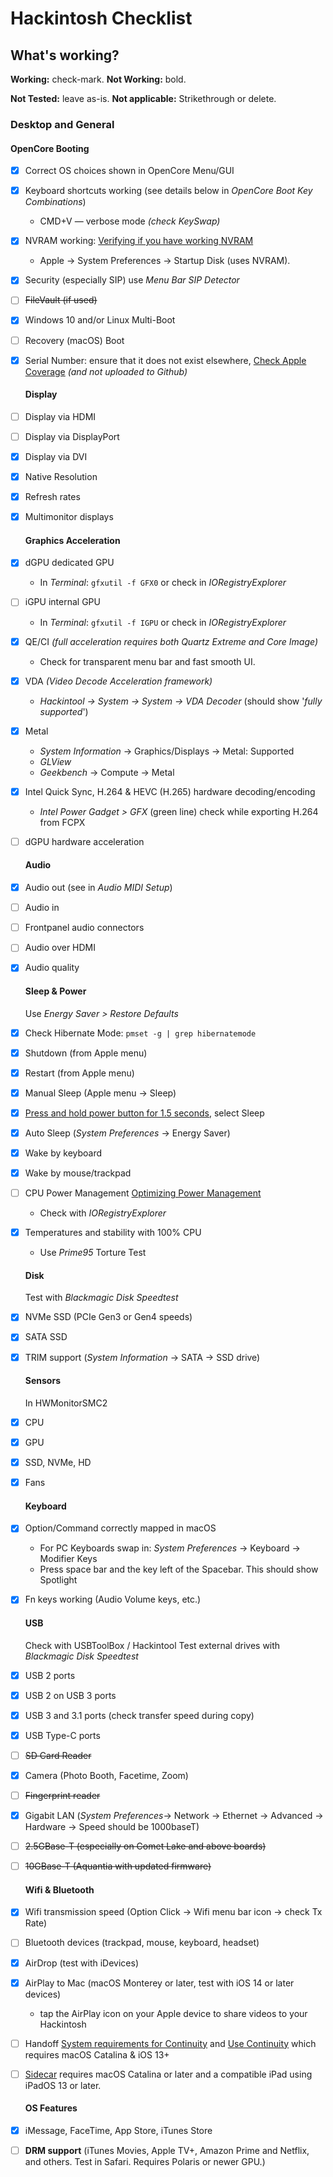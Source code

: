 # Hackintosh Checklist

## What's working?

**Working:** check-mark. **Not Working:** bold.

**Not Tested:** leave as-is. **Not applicable:** Strikethrough or delete.

### Desktop and General

#### OpenCore Booting

* [x] Correct OS choices shown in OpenCore Menu/GUI

* [x] Keyboard shortcuts working (see details below in _OpenCore Boot Key Combinations_)  
  
  * CMD+V — verbose mode _(check KeySwap)_

* [x] NVRAM working: [Verifying if you have working NVRAM](https://dortania.github.io/OpenCore-Post-Install/misc/nvram.html#verifying-if-you-have-working-nvram)  
  
  * Apple -> System Preferences -> Startup Disk (uses NVRAM).

* [x] Security (especially SIP) use _Menu Bar SIP Detector_

* [ ] ~~FileVault (if used)~~

* [x] Windows 10 and/or Linux Multi-Boot

* [ ] Recovery (macOS) Boot

* [x] Serial Number: ensure that it does not exist elsewhere, [Check Apple Coverage](https://checkcoverage.apple.com/us/en/) _(and not uploaded to Github)_
  
  #### Display

* [ ] Display via HDMI

* [ ] Display via DisplayPort

* [x] Display via DVI

* [x] Native Resolution

* [x] Refresh rates

* [x] Multimonitor displays
  
  #### Graphics Acceleration

* [x] dGPU dedicated GPU  
  
  * In _Terminal_: `gfxutil -f GFX0` or check in _IORegistryExplorer_

* [ ] iGPU internal GPU  
  
  * In _Terminal_: `gfxutil -f IGPU` or check in _IORegistryExplorer_

* [x] QE/CI _(full acceleration requires both Quartz Extreme and Core Image)_
  
  * Check for transparent menu bar and fast smooth UI.

* [x] VDA _(Video Decode Acceleration framework)_  
  
  * _Hackintool -> System -> System -> VDA Decoder_ (should show '_fully supported_')

* [x] Metal  
  
  * _System Information_ -> Graphics/Displays -> Metal: Supported
  * _GLView_
  * _Geekbench_ -> Compute -> Metal

* [x] Intel Quick Sync, H.264 & HEVC (H.265) hardware decoding/encoding
  
  - *Intel Power Gadget > GFX* (green line) check while exporting H.264 from FCPX

* [ ] dGPU hardware acceleration
  
  #### Audio

* [x] Audio out (see in _Audio MIDI Setup_)

* [ ] Audio in

* [ ] Frontpanel audio connectors

* [ ] Audio over HDMI

* [x] Audio quality
  
  #### Sleep & Power
  
  Use *Energy Saver > Restore Defaults*
- [x] Check Hibernate Mode: `pmset -g | grep hibernatemode`

- [x] Shutdown (from Apple menu)

- [x] Restart (from Apple menu)
* [x] Manual Sleep (Apple menu -> Sleep)
- [x] [Press and hold power button for 1.5 seconds](https://support.apple.com/en-us/HT201236), select Sleep
* [x] Auto Sleep (_System Preferences_ -> Energy Saver)

* [x] Wake by keyboard

* [x] Wake by mouse/trackpad

* [ ] CPU Power Management [Optimizing Power Management](https://dortania.github.io/OpenCore-Post-Install/universal/pm.html#optimizing-power-management)
  
  * Check with _IORegistryExplorer_

* [x] Temperatures and stability with 100% CPU
  
  * Use _Prime95_ Torture Test
  
  #### Disk
  
  Test with *Blackmagic Disk Speedtest*

* [x] NVMe SSD (PCIe Gen3 or Gen4 speeds)

* [x] SATA SSD

* [x] TRIM support (_System Information_ -> SATA -> SSD drive)
  
  #### Sensors
  
    In HWMonitorSMC2

* [x] CPU

* [x] GPU

* [x] SSD, NVMe, HD

* [x] Fans
  
  #### Keyboard

* [x] Option/Command correctly mapped in macOS 
  
  * For PC Keyboards swap in: _System Preferences_ -> Keyboard -> Modifier Keys
  * Press space bar and the key left of the Spacebar. This should show Spotlight

* [x] Fn keys working (Audio Volume keys, etc.)
  
  #### USB
  
  Check with USBToolBox / Hackintool
  Test external drives with _Blackmagic Disk Speedtest_

* [x] USB 2 ports

* [x] USB 2 on USB 3 ports

* [x] USB 3 and 3.1 ports (check transfer speed during copy)

* [x] USB Type-C ports

* [ ] ~~SD Card Reader~~

* [x] Camera (Photo Booth, Facetime, Zoom)

* [ ] ~~Fingerprint reader~~

* [x] Gigabit LAN (_System Preferences_-> Network -> Ethernet -> Advanced -> Hardware -> Speed should be 1000baseT)

* [ ] ~~2.5GBase-T (especially on Comet Lake and above boards)~~

* [ ] ~~10GBase-T (Aquantia with updated firmware)~~
  
  #### Wifi & Bluetooth

* [x] Wifi transmission speed (Option Click -> Wifi menu bar icon -> check Tx Rate)

* [ ] Bluetooth devices (trackpad, mouse, keyboard, headset)

* [x] AirDrop (test with iDevices)

* [x] AirPlay to Mac (macOS Monterey or later, test with iOS 14 or later devices)  
  
  * tap the AirPlay icon on your Apple device to share videos to your Hackintosh

* [ ] Handoff [System requirements for Continuity](https://support.apple.com/en-us/HT204689) and [Use Continuity](https://support.apple.com/en-us/HT204681) which requires macOS Catalina & iOS 13+

* [ ] [Sidecar](https://support.apple.com/en-us/HT210380) requires macOS Catalina or later and a compatible iPad using iPadOS 13 or later.
  
  #### OS Features

* [x] iMessage, FaceTime, App Store, iTunes Store

* [ ] **DRM support** (iTunes Movies, Apple TV+, Amazon Prime and Netflix, and others. Test in Safari. Requires Polaris or newer GPU.)
